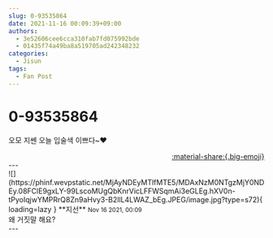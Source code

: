 ```yaml
---
slug: 0-93535864
date: 2021-11-16 00:09:39+09:00
authors:
  - 3e52606cee6cca310fab7fd075992bde
  - 01435f74a49ba8a519705ad242348232
categories:
  - Jisun
tags:
  - Fan Post
---
```


# 0-93535864

<div class="post-container" markdown="1">
<div class="content-container md-sidebar__scrollwrap" markdown="1">

오모 지쎈 오늘 입술색 이쁘다~❤ 

</div>
</div>

<div style="text-align: right;" markdown="1">
<a href="https://weverse.io/fromis9/fanpost/0-93535864" style="text-align: right;">:material-share:{.big-emoji}</a>
</div>
---

<div class="comments-container md-sidebar__scrollwrap" markdown="1">
<div class="comment" markdown="1">
<div class='id-container' markdown="1">
![](https://phinf.wevpstatic.net/MjAyNDEyMTlfMTE5/MDAxNzM0NTgzMjY0NDEy.08FClE9gxLY-99LscoMUgQbKnrVicLFFWSqmAi3eGLEg.hXV0n-tPyoIqjwYMPRrQ8Zn9aHvy3-B2llL4LWAZ_bEg.JPEG/image.jpg?type=s72){ loading=lazy }
**<span class="artist">지선</span>** <small>Nov 16 2021, 00:09</small><br>
</div>
<div class='comment-body' markdown="1">
왜 거짓말 해요?
</div>
</div>
</div>
---
